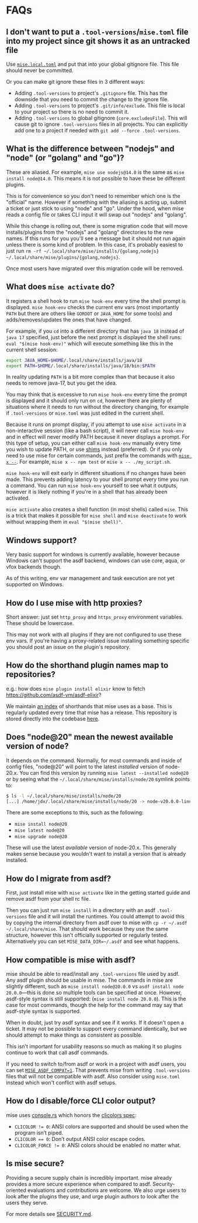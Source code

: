 # FAQs

## I don't want to put a `.tool-versions`/`mise.toml` file into my project since git shows it as an untracked file

Use [`mise.local.toml`](https://mise.jdx.dev/configuration.html#mise-toml) and put that into your global gitignore file. This file should never be committed.

Or you can make git ignore these files in 3 different ways:

- Adding `.tool-versions` to project's `.gitignore` file. This has the downside that you need to
  commit the change to the ignore file.
- Adding `.tool-versions` to project's `.git/info/exclude`. This file is local to your project so
  there is no need to commit it.
- Adding `.tool-versions` to global gitignore (`core.excludesFile`). This will cause git to
  ignore `.tool-versions` files in all projects. You can explicitly add one to a project if needed
  with `git add --force .tool-versions`.

## What is the difference between "nodejs" and "node" (or "golang" and "go")?

These are aliased. For example, `mise use nodejs@14.0` is the same as `mise install node@14.0`. This
means it is not possible to have these be different plugins.

This is for convenience so you don't need to remember which one is the "official" name. However if
something with the aliasing is acting up, submit a ticket or just stick to using "node" and "go".
Under the hood, when mise reads a config file or takes CLI input it will swap out "nodejs" and
"golang".

While this change is rolling out, there is some migration code that will move installs/plugins from
the "nodejs" and "golang" directories to the new names. If this runs for you you'll see a message
but it should not run again unless there is some kind of problem. In this case, it's probably
easiest to just
run
`rm -rf ~/.local/share/mise/installs/{golang,nodejs} ~/.local/share/mise/plugins/{golang,nodejs}`.

Once most users have migrated over this migration code will be removed.

## What does `mise activate` do?

It registers a shell hook to run `mise hook-env` every time the shell prompt is displayed.
`mise hook-env` checks the current env vars (most importantly `PATH` but there are others like
`GOROOT` or `JAVA_HOME` for some tools) and adds/removes/updates the ones that have changed.

For example, if you `cd` into a different directory that has `java 18` instead of `java 17`
specified, just before the next prompt is displayed the shell runs: `eval "$(mise hook-env)"`
which will execute something like this in the current shell session:

```sh
export JAVA_HOME=$HOME/.local/share/installs/java/18
export PATH=$HOME/.local/share/installs/java/18/bin:$PATH
```

In reality updating `PATH` is a bit more complex than that because it also needs to remove java-17,
but you get the idea.

You may think that is excessive to run `mise hook-env` every time the prompt is displayed
and it should only run on `cd`, however there are plenty of
situations where it needs to run without the directory changing, for example if `.tool-versions` or
`mise.toml` was just edited in the current shell.

Because it runs on prompt display, if you attempt to use `mise activate` in a
non-interactive session (like a bash script), it will never call `mise hook-env` and in effect will
never modify PATH because it never displays a prompt. For this type of setup, you can either call
`mise hook-env` manually every time you wish to update PATH, or use [shims](/dev-tools/shims.md)
instead (preferred).
Or if you only need to use mise for certain commands, just prefix the commands with
[`mise x --`](./cli/exec).
For example, `mise x -- npm test` or `mise x -- ./my_script.sh`.

`mise hook-env` will exit early in different situations if no changes have been made. This prevents
adding latency to your shell prompt every time you run a command. You can run `mise hook-env`
yourself
to see what it outputs, however it is likely nothing if you're in a shell that has already been
activated.

`mise activate` also creates a shell function (in most shells) called `mise`.
This is a trick that makes it possible for `mise shell`
and `mise deactivate` to work without wrapping them in `eval "$(mise shell)"`.

## Windows support?

Very basic support for windows is currently available, however because Windows can't support the asdf
backend, windows can use core, aqua, or vfox backends though.

As of this writing, env var management and task execution are not yet supported on Windows.

## How do I use mise with http proxies?

Short answer: just set `http_proxy` and `https_proxy` environment variables. These should be
lowercase.

This may not work with all plugins if they are not configured to use these env vars.
If you're having a proxy-related issue installing something specific you should post an issue on the
plugin's repository.

## How do the shorthand plugin names map to repositories?

e.g.: how does `mise plugin install elixir` know to fetch <https://github.com/asdf-vm/asdf-elixir>?

We maintain [an index](https://github.com/mise-plugins/registry) of shorthands that mise uses as a
base.
This is regularly updated every time that mise has a release. This repository is stored directly
into
the codebase [here](https://github.com/jdx/mise/blob/main/registry.toml).

## Does "node@20" mean the newest available version of node?

It depends on the command. Normally, for most commands and inside of config files, "node@20" will
point to the latest _installed_ version of node-20.x. You can find this version by running
`mise latest --installed node@20` or by seeing what the `~/.local/share/mise/installs/node/20`
symlink
points to:

```sh
$ ls -l ~/.local/share/mise/installs/node/20
[...] /home/jdx/.local/share/mise/installs/node/20 -> node-v20.0.0-linux-x64
```

There are some exceptions to this, such as the following:

- `mise install node@20`
- `mise latest node@20`
- `mise upgrade node@20`

These will use the latest _available_ version of node-20.x. This generally makes sense because you
wouldn't want to install a version that is already installed.

## How do I migrate from asdf?

First, just install mise with `mise activate` like in the getting started guide and remove asdf from
your
shell rc file.

Then you can just run `mise install` in a directory with an asdf `.tool-versions` file and it will
install the runtimes. You could attempt to avoid this by copying the internal directory from asdf
over
to mise with `cp -r ~/.asdf ~/.local/share/mise`. That _should_ work because they use the same
structure,
however this isn't officially supported or regularly tested. Alternatively you can
set `MISE_DATA_DIR=~/.asdf`
and see what happens.

## How compatible is mise with asdf?

mise should be able to read/install any `.tool-versions` file used by asdf. Any asdf plugin
should be usable in mise. The commands in mise are slightly
different, such as `mise install node@20.0.0` vs `asdf install node 20.0.0`—this is done so
multiple tools can be specified at once. However, asdf-style syntax is still supported: (`mise
install node 20.0.0`). This is the case for most commands, though the help for the command may
say that asdf-style syntax is supported.

When in doubt, just try asdf syntax and see if it works. If it doesn't open a ticket. It may
not be possible to support every command identically, but
we should attempt to make things as consistent as possible.

This isn't important for usability reasons so much as making it so plugins continue to work that
call asdf commands.

If you need to switch to/from asdf or work in a project with asdf users, you can set
[`MISE_ASDF_COMPAT=1`](/configuration#mise_asdf_compat1). That prevents
mise from writing `.tool-versions` files that will not be
compatible with asdf. Also consider using `mise.toml` instead which won't conflict with asdf
setups.

## How do I disable/force CLI color output?

mise uses [console.rs](https://docs.rs/console/latest/console/fn.colors_enabled.html) which
honors the [clicolors spec](https://bixense.com/clicolors/):

- `CLICOLOR != 0`: ANSI colors are supported and should be used when the program isn’t piped.
- `CLICOLOR == 0`: Don’t output ANSI color escape codes.
- `CLICOLOR_FORCE != 0`: ANSI colors should be enabled no matter what.

## Is mise secure?

Providing a secure supply chain is incredibly important. mise already provides a more secure
experience when compared to asdf. Security-oriented evaluations and contributions are welcome.
We also urge users to look after the plugins they use, and urge plugin authors to look after
the users they serve.

For more details see [SECURITY.md](https://github.com/jdx/mise/blob/main/SECURITY.md).
